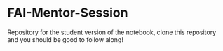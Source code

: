 # FAI-Mentor-Session


Repository for the student version of the notebook, clone this repository and you should be good to follow along!

